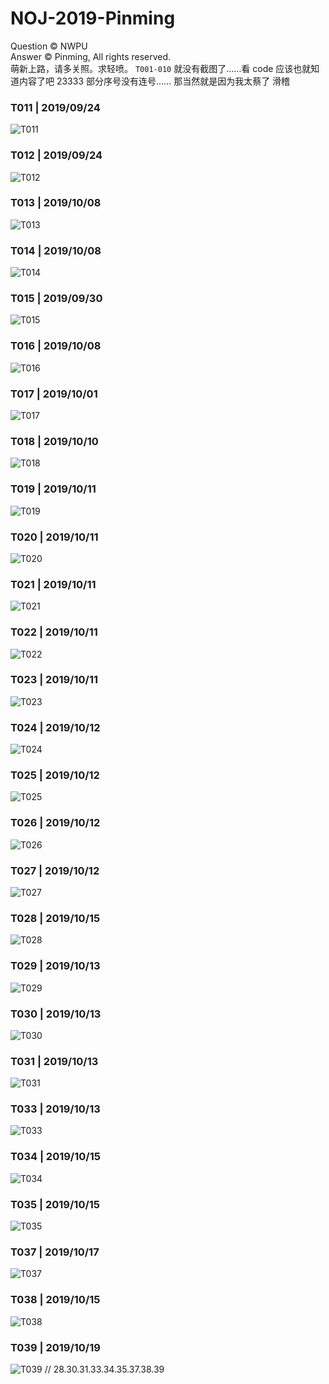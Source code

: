 # NOJ-2019-Pinming
Question © NWPU   
Answer © Pinming, All rights reserved.    
萌新上路，请多关照。求轻喷。
``T001-010`` 就没有截图了……看 code 应该也就知道内容了吧 23333
部分序号没有连号…… 那当然就是因为我太蔡了 滑稽

### **T011** | 2019/09/24   
![T011](http://tva1.sinaimg.cn/large/007X8olVly1g7qw72y52pj31cw0u0jw7.jpg)
### **T012** | 2019/09/24   
![T012](http://tva1.sinaimg.cn/large/007X8olVly1g7qw73afipj31eb0u0775.jpg)
### **T013** | 2019/10/08  
![T013](http://tva1.sinaimg.cn/large/007X8olVly1g7qw73oq9rj31ks0u00w9.jpg)
### **T014** | 2019/10/08   
![T014](http://tva1.sinaimg.cn/large/007X8olVly1g7qw748kj9j31gu0u077i.jpg)
### **T015** | 2019/09/30   
![T015](http://tva1.sinaimg.cn/large/007X8olVly1g7qw74rx8jj31ku0tw0yh.jpg)
### **T016** | 2019/10/08   
![T016](http://tva1.sinaimg.cn/large/007X8olVly1g7ueojcvrhj31g70ro0w9.jpg)
### **T017** | 2019/10/01   
![T017](http://tva1.sinaimg.cn/large/007X8olVly1g7ueok74pyj31fu0u0n35.jpg)
### **T018** | 2019/10/10  
![T018](http://tva1.sinaimg.cn/large/007X8olVly1g7ueokjrkoj31dg0t6dj3.jpg)
### **T019** | 2019/10/11   
![T019](http://tva1.sinaimg.cn/large/007X8olVly1g7ueokx4nmj31kf0qhjul.jpg)
### **T020** | 2019/10/11    
![T020](http://tva1.sinaimg.cn/large/007X8olVly1g7ueolcch9j31im0pjadn.jpg)
### **T021** | 2019/10/11    
![T021](http://tva1.sinaimg.cn/large/007X8olVly1g7ueolr8bcj31kb0p5q65.jpg)
### **T022** | 2019/10/11    
![T022](http://tva1.sinaimg.cn/large/007X8olVly1g7ufw4bm4lj318c0jvq54.jpg)
### **T023** | 2019/10/11    
![T023](http://tva1.sinaimg.cn/large/007X8olVly1g7ul976sjkj31eo0prn0a.jpg)
### **T024** | 2019/10/12   
![T024](http://tva1.sinaimg.cn/large/007X8olVly1g7urfz4ishj31cy0p1jus.jpg)
### **T025** | 2019/10/12   
![T025](http://tva1.sinaimg.cn/large/007X8olVly1g7vl5bvinuj31ch0u0aes.jpg)
### **T026** | 2019/10/12   
![T026](http://tva1.sinaimg.cn/large/007X8olVly1g7vwmsykn7j31e90u0gow.jpg)
### **T027** | 2019/10/12 
![T027](http://tva1.sinaimg.cn/large/007X8olVly1g7vwmediuaj31cs0u042v.jpg)
### **T028** | 2019/10/15 
![T028](http://tva1.sinaimg.cn/large/007X8olVly1g82vytiyoxj31jf0u00vw.jpg)
### **T029** | 2019/10/13 
![T029](http://tva1.sinaimg.cn/large/007X8olVly1g7vwmdp734j31ch0u0jv7.jpg)
### **T030** | 2019/10/13 
![T030](http://tva1.sinaimg.cn/large/007X8olVly1g82vyu48opj31jl0tcn0d.jpg)
### **T031** | 2019/10/13 
![T031](http://tva1.sinaimg.cn/large/007X8olVly1g82vyui79hj31je0u0ad6.jpg)
### **T033** | 2019/10/13 
![T033](http://tva1.sinaimg.cn/large/007X8olVly1g82vyuuoz6j316e0qzad2.jpg)
### **T034** | 2019/10/15 
![T034](http://tva1.sinaimg.cn/large/007X8olVly1g82vyv4nykj315o0qhtay.jpg)
### **T035** | 2019/10/15 
![T035](http://tva1.sinaimg.cn/large/007X8olVly1g82vyviw1mj316e0sdjva.jpg)
### **T037** | 2019/10/17 
![T037](http://tva1.sinaimg.cn/large/007X8olVly1g82vyvwutgj31510rgq58.jpg)
### **T038** | 2019/10/15 
![T038](http://tva1.sinaimg.cn/large/007X8olVly1g82vyw8rjcj316a0qt0ur.jpg)
### **T039** | 2019/10/19 
![T039](http://tva1.sinaimg.cn/large/007X8olVly1g82vywlw0mj315z0tu0vr.jpg)
// 28.30.31.33.34.35.37.38.39